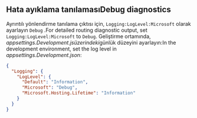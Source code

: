 ## <a name="debug-diagnostics"></a><span data-ttu-id="f3f7f-101">Hata ayıklama tanılaması</span><span class="sxs-lookup"><span data-stu-id="f3f7f-101">Debug diagnostics</span></span>

<span data-ttu-id="f3f7f-102">Ayrıntılı yönlendirme tanılama çıktısı için, `Logging:LogLevel:Microsoft` olarak ayarlayın `Debug` .</span><span class="sxs-lookup"><span data-stu-id="f3f7f-102">For detailed routing diagnostic output, set `Logging:LogLevel:Microsoft` to `Debug`.</span></span> <span data-ttu-id="f3f7f-103">Geliştirme ortamında, *appsettings.Development.jsüzerindeki*günlük düzeyini ayarlayın:</span><span class="sxs-lookup"><span data-stu-id="f3f7f-103">In the development environment, set the log level in *appsettings.Development.json*:</span></span>

```json
{
  "Logging": {
    "LogLevel": {
      "Default": "Information",
      "Microsoft": "Debug",
      "Microsoft.Hosting.Lifetime": "Information"
    }
  }
}
```

